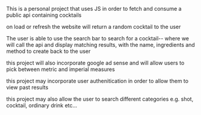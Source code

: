 This is a personal project that uses JS in order to fetch and consume a public api containing cocktails

on load or refresh the website will return a random cocktail to the user

The user is able to use the search bar to search for a cocktail-- where we will call the api and display matching results, with the name, ingredients and method to create back to the user

this project will also incorporate google ad sense and will allow users to pick between metric and imperial measures

this project may incorporate user authenitication in order to allow them to view past results

this project may also allow the user to search different categories e.g. shot, cocktail, ordinary drink etc...